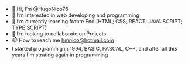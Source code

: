 - 👋 Hi, I’m @HugoNico76
- 👀 I’m interested in web developing and programming
- 🌱 I’m currently learning fronte End (HTML; CSS; REACT; JAVA SCRIPT; TYPE SCRIPT)
- 💞️ I’m looking to collaborate on Projects
- 📫 How to reach me hmnico@hotmail.com
- I started programmig in 1994, BASIC, PASCAL, C++, and after all this years I'm strating again in programming

<!---
HugoNico76/HugoNico76 is a ✨ special ✨ repository because its `README.md` (this file) appears on your GitHub profile.
You can click the Preview link to take a look at your changes.
--->
